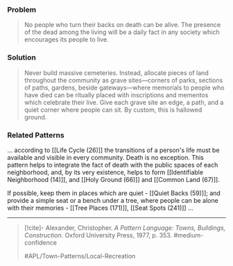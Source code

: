 ### Problem
>No people who turn their backs on death can be alive. The presence of the dead among the living will be a daily fact in any society which encourages its people to live.

### Solution
>Never build massive cemeteries. Instead, allocate pieces of land throughout the community as grave sites—corners of parks, sections of paths, gardens, beside gateways—where memorials to people who have died can be ritually placed with inscriptions and mementos which celebrate their live. Give each grave site an edge, a path, and a quiet corner where people can sit. By custom, this is hallowed ground.

### Related Patterns
... according to [[Life Cycle (26)]] the transitions of a person's life must be available and visible in every community. Death is no exception. This pattern helps to integrate the fact of death with the public spaces of each neighborhood, and, by its very existence, helps to form [[Identifiable Neighborhood (14)]], and [[Holy Ground (66)]] and [[Common Land (67)]].

If possible, keep them in places which are quiet - [[Quiet Backs (59)]]; and provide a simple seat or a bench under a tree, where people can be alone with their memories - [[Tree Places (171)]], [[Seat Spots (241)]] ...

---

> [!cite]- Alexander, Christopher. _A Pattern Language: Towns, Buildings, Construction_. Oxford University Press, 1977, p. 353.
> #medium-confidence
>
> #APL/Town-Patterns/Local-Recreation

